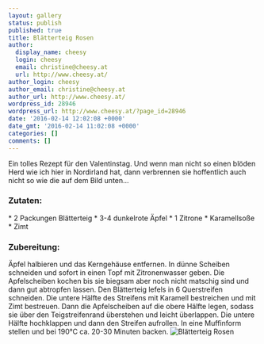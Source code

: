 ```yaml
---
layout: gallery
status: publish
published: true
title: Blätterteig Rosen
author:
  display_name: cheesy
  login: cheesy
  email: christine@cheesy.at
  url: http://www.cheesy.at/
author_login: cheesy
author_email: christine@cheesy.at
author_url: http://www.cheesy.at/
wordpress_id: 28946
wordpress_url: http://www.cheesy.at/?page_id=28946
date: '2016-02-14 12:02:08 +0000'
date_gmt: '2016-02-14 11:02:08 +0000'
categories: []
comments: []
---
```

Ein tolles Rezept für den Valentinstag. Und wenn man nicht so einen blöden Herd wie ich hier in Nordirland hat, dann verbrennen sie hoffentlich auch nicht so wie die auf dem Bild unten...
### Zutaten:
\* 2 Packungen Blätterteig
\* 3-4 dunkelrote Äpfel
\* 1 Zitrone
\* Karamellsoße
\* Zimt
### Zubereitung:
Äpfel halbieren und das Kerngehäuse entfernen. In dünne Scheiben schneiden und sofort in einen Topf mit Zitronenwasser geben. Die Apfelscheiben kochen bis sie biegsam aber noch nicht matschig sind und dann gut abtropfen lassen.
Den Blätterteig lefels in 6 Querstreifen schneiden. Die untere Hälfte des Streifens mit Karamell bestreichen und mit Zimt bestreuen. Dann die Apfelscheiben auf die obere Hälfte legen, sodass sie über den Teigstreifenrand überstehen und leicht überlappen. Die untere Hälfte hochklappen und dann den Streifen aufrollen. In eine Muffinform stellen und bei 190°C ca. 20-30 Minuten backen.
![Blätterteig Rosen](http://www.cheesy.at/wp-content/uploads/Blätterteig-Rosen.jpg)
